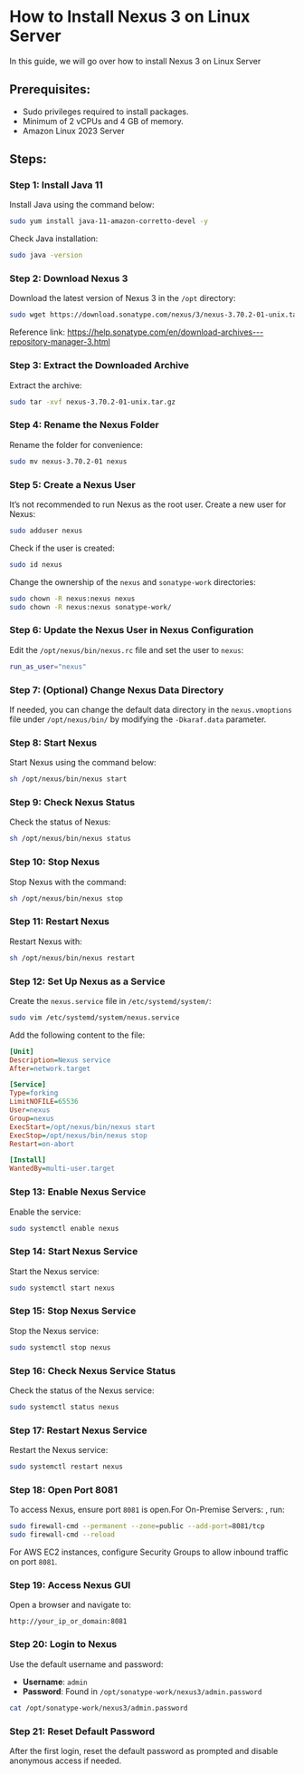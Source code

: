 # How to Install Nexus 3 on Linux Server

In this guide, we will go over how to install Nexus 3 on  Linux Server

## Prerequisites:
- Sudo privileges required to install packages.
- Minimum of 2 vCPUs and 4 GB of memory.
- Amazon Linux 2023 Server

## Steps:

### Step 1: Install Java 11
Install Java using the command below:

```bash
sudo yum install java-11-amazon-corretto-devel -y
```

Check Java installation:

```bash
sudo java -version
```

### Step 2: Download Nexus 3
Download the latest version of Nexus 3 in the `/opt` directory:

```bash
sudo wget https://download.sonatype.com/nexus/3/nexus-3.70.2-01-unix.tar.gz
```
Reference link: https://help.sonatype.com/en/download-archives---repository-manager-3.html

### Step 3: Extract the Downloaded Archive
Extract the archive:

```bash
sudo tar -xvf nexus-3.70.2-01-unix.tar.gz
```

### Step 4: Rename the Nexus Folder
Rename the folder for convenience:

```bash
sudo mv nexus-3.70.2-01 nexus
```

### Step 5: Create a Nexus User
It’s not recommended to run Nexus as the root user. Create a new user for Nexus:

```bash
sudo adduser nexus
```

Check if the user is created:

```bash
sudo id nexus
```

Change the ownership of the `nexus` and `sonatype-work` directories:

```bash
sudo chown -R nexus:nexus nexus
sudo chown -R nexus:nexus sonatype-work/
```

### Step 6: Update the Nexus User in Nexus Configuration
Edit the `/opt/nexus/bin/nexus.rc` file and set the user to `nexus`:

```bash
run_as_user="nexus"
```

### Step 7: (Optional) Change Nexus Data Directory
If needed, you can change the default data directory in the `nexus.vmoptions` file under `/opt/nexus/bin/` by modifying the `-Dkaraf.data` parameter.

### Step 8: Start Nexus
Start Nexus using the command below:

```bash
sh /opt/nexus/bin/nexus start
```

### Step 9: Check Nexus Status
Check the status of Nexus:

```bash
sh /opt/nexus/bin/nexus status
```

### Step 10: Stop Nexus
Stop Nexus with the command:

```bash
sh /opt/nexus/bin/nexus stop
```

### Step 11: Restart Nexus
Restart Nexus with:

```bash
sh /opt/nexus/bin/nexus restart
```

### Step 12: Set Up Nexus as a Service
Create the `nexus.service` file in `/etc/systemd/system/`:

```bash
sudo vim /etc/systemd/system/nexus.service
```

Add the following content to the file:

```ini
[Unit]
Description=Nexus service
After=network.target

[Service]
Type=forking
LimitNOFILE=65536
User=nexus
Group=nexus
ExecStart=/opt/nexus/bin/nexus start
ExecStop=/opt/nexus/bin/nexus stop
Restart=on-abort

[Install]
WantedBy=multi-user.target
```

### Step 13: Enable Nexus Service
Enable the service:

```bash
sudo systemctl enable nexus
```

### Step 14: Start Nexus Service
Start the Nexus service:

```bash
sudo systemctl start nexus
```

### Step 15: Stop Nexus Service
Stop the Nexus service:

```bash
sudo systemctl stop nexus
```

### Step 16: Check Nexus Service Status
Check the status of the Nexus service:

```bash
sudo systemctl status nexus
```

### Step 17: Restart Nexus Service
Restart the Nexus service:

```bash
sudo systemctl restart nexus
```

### Step 18: Open Port 8081
To access Nexus, ensure port `8081` is open.For On-Premise Servers: , run:

```bash
sudo firewall-cmd --permanent --zone=public --add-port=8081/tcp
sudo firewall-cmd --reload
```

For AWS EC2 instances, configure Security Groups to allow inbound traffic on port `8081`.

### Step 19: Access Nexus GUI
Open a browser and navigate to:

```
http://your_ip_or_domain:8081
```

### Step 20: Login to Nexus
Use the default username and password:
- **Username**: `admin`
- **Password**: Found in `/opt/sonatype-work/nexus3/admin.password`

```bash
cat /opt/sonatype-work/nexus3/admin.password
```

### Step 21: Reset Default Password
After the first login, reset the default password as prompted and disable anonymous access if needed.
